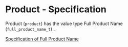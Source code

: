 # Product - Specification

Product (`product`) has the value type Full Product Name (`full_product_name_t`)
.

[Specification of Full Product Name](../../full_product_name-spec.en.md)
